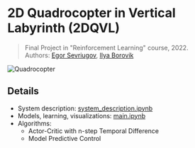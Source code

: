 # 2D Quadrocopter in Vertical Labyrinth (2DQVL)
> Final Project in "Reinforcement Learning" course, 2022.  
> Authors: [Egor Sevriugov](https://github.com/EgorSevriugov), [Ilya Borovik](https://github.com/ilya16)

![Quadrocopter](assets/episode.gif)

## Details
* System description: [system_description.ipynb](system_description.ipynb)
* Models, learning, visualizations: [main.ipynb](main.ipynb)
* Algorithms:
  * Actor-Critic with n-step Temporal Difference
  * Model Predictive Control
